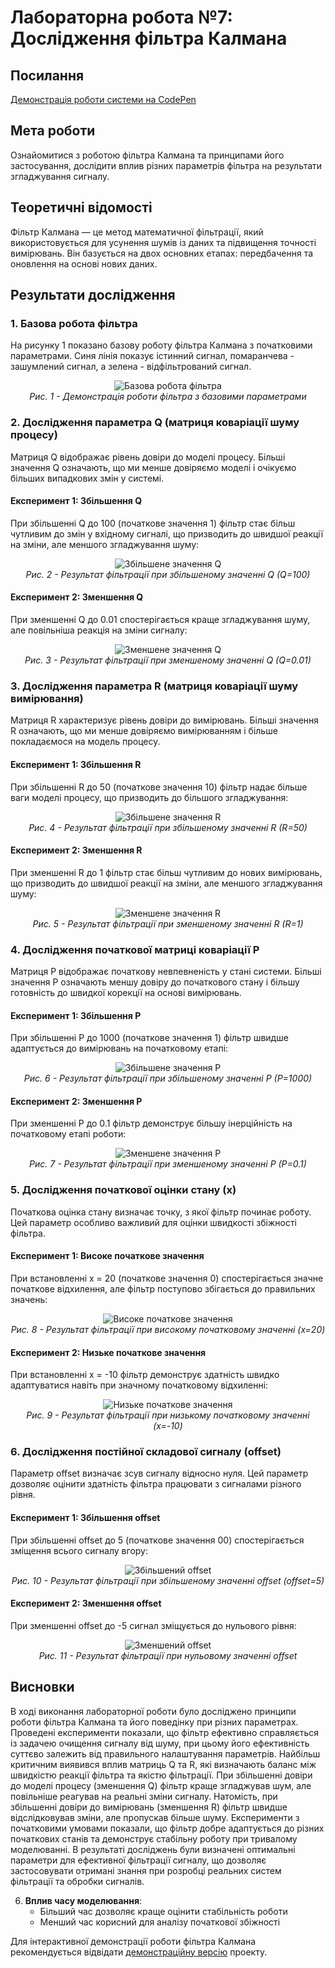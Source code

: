 # Лабораторна робота №7: Дослідження фільтра Калмана

## Посилання

[Демонстрація роботи системи на CodePen](https://codepen.io/VolodimirProdan/full/RNbRvxG)

## Мета роботи
Ознайомитися з роботою фільтра Калмана та принципами його застосування, дослідити вплив різних параметрів фільтра на результати згладжування сигналу.

## Теоретичні відомості
Фільтр Калмана — це метод математичної фільтрації, який використовується для усунення шумів із даних та підвищення точності вимірювань. Він базується на двох основних етапах: передбачення та оновлення на основі нових даних.

## Результати дослідження

### 1. Базова робота фільтра
На рисунку 1 показано базову роботу фільтра Калмана з початковими параметрами. Синя лінія показує істинний сигнал, помаранчева - зашумлений сигнал, а зелена - відфільтрований сигнал.

<p align="center">
  <img src="Screenshots/1.jpg" alt="Базова робота фільтра"/>
  <br>
  <em>Рис. 1 - Демонстрація роботи фільтра з базовими параметрами</em>
</p>

### 2. Дослідження параметра Q (матриця коваріації шуму процесу)
Матриця Q відображає рівень довіри до моделі процесу. Більші значення Q означають, що ми менше довіряємо моделі і очікуємо більших випадкових змін у системі.

#### Експеримент 1: Збільшення Q
При збільшенні Q до 100 (початкове значення 1) фільтр стає більш чутливим до змін у вхідному сигналі, що призводить до швидшої реакції на зміни, але меншого згладжування шуму:



<p align="center">
  <img src="Screenshots/2.PNG" alt="Збільшене значення Q"/>
  <br>
  <em>Рис. 2 - Результат фільтрації при збільшеному значенні Q (Q=100)</em>
</p>

#### Експеримент 2: Зменшення Q
При зменшенні Q до 0.01 спостерігається краще згладжування шуму, але повільніша реакція на зміни сигналу:


<p align="center">
  <img src="Screenshots/3.PNG" alt="Зменшене значення Q"/>
  <br>
  <em>Рис. 3 - Результат фільтрації при зменшеному значенні Q (Q=0.01)</em>
</p>

### 3. Дослідження параметра R (матриця коваріації шуму вимірювання)
Матриця R характеризує рівень довіри до вимірювань. Більші значення R означають, що ми менше довіряємо вимірюванням і більше покладаємося на модель процесу.

#### Експеримент 1: Збільшення R
При збільшенні R до 50 (початкове значення 10) фільтр надає більше ваги моделі процесу, що призводить до більшого згладжування:



<p align="center">
  <img src="Screenshots/4.PNG" alt="Збільшене значення R"/>
  <br>
  <em>Рис. 4 - Результат фільтрації при збільшеному значенні R (R=50)</em>
</p>

#### Експеримент 2: Зменшення R
При зменшенні R до 1 фільтр стає більш чутливим до нових вимірювань, що призводить до швидшої реакції на зміни, але меншого згладжування шуму:



<p align="center">
  <img src="Screenshots/5.PNG" alt="Зменшене значення R"/>
  <br>
  <em>Рис. 5 - Результат фільтрації при зменшеному значенні R (R=1)</em>
</p>

### 4. Дослідження початкової матриці коваріації P
Матриця P відображає початкову невпевненість у стані системи. Більші значення P означають меншу довіру до початкового стану і більшу готовність до швидкої корекції на основі вимірювань.

#### Експеримент 1: Збільшення P
При збільшенні P до 1000 (початкове значення 1) фільтр швидше адаптується до вимірювань на початковому етапі:



<p align="center">
  <img src="Screenshots/6.PNG" alt="Збільшене значення P"/>
  <br>
  <em>Рис. 6 - Результат фільтрації при збільшеному значенні P (P=1000)</em>
</p>

#### Експеримент 2: Зменшення P
При зменшенні P до 0.1 фільтр демонструє більшу інерційність на початковому етапі роботи:



<p align="center">
  <img src="Screenshots/7.PNG" alt="Зменшене значення P"/>
  <br>
  <em>Рис. 7 - Результат фільтрації при зменшеному значенні P (P=0.1)</em>
</p>

### 5. Дослідження початкової оцінки стану (x)
Початкова оцінка стану визначає точку, з якої фільтр починає роботу. Цей параметр особливо важливий для оцінки швидкості збіжності фільтра.

#### Експеримент 1: Високе початкове значення
При встановленні x = 20 (початкове значення 0) спостерігається значне початкове відхилення, але фільтр поступово збігається до правильних значень:


<p align="center">
  <img src="Screenshots/8.PNG" alt="Високе початкове значення"/>
  <br>
  <em>Рис. 8 - Результат фільтрації при високому початковому значенні (x=20)</em>
</p>

#### Експеримент 2: Низьке початкове значення
При встановленні x = -10 фільтр демонструє здатність швидко адаптуватися навіть при значному початковому відхиленні:


<p align="center">
  <img src="Screenshots/9.PNG" alt="Низьке початкове значення"/>
  <br>
  <em>Рис. 9 - Результат фільтрації при низькому початковому значенні (x=-10)</em>
</p>

### 6. Дослідження постійної складової сигналу (offset)
Параметр offset визначає зсув сигналу відносно нуля. Цей параметр дозволяє оцінити здатність фільтра працювати з сигналами різного рівня.

#### Експеримент 1: Збільшення offset
При збільшенні offset до 5 (початкове значення 00) спостерігається зміщення всього сигналу вгору:

<p align="center">
  <img src="Screenshots/10.PNG" alt="Збільшений offset"/>
  <br>
  <em>Рис. 10 - Результат фільтрації при збільшеному значенні offset (offset=5)</em>
</p>
 
#### Експеримент 2: Зменшення offset
При зменшенні offset до -5 сигнал зміщується до нульового рівня:

<p align="center">
  <img src="Screenshots/11.PNG" alt="Зменшений offset"/>
  <br>
  <em>Рис. 11 - Результат фільтрації при нульовому значенні offset</em>
</p>


## Висновки

В ході виконання лабораторної роботи було досліджено принципи роботи фільтра Калмана та його поведінку при різних параметрах. Проведені експерименти показали, що фільтр ефективно справляється із задачею очищення сигналу від шуму, при цьому його ефективність суттєво залежить від правильного налаштування параметрів. Найбільш критичним виявився вплив матриць Q та R, які визначають баланс між швидкістю реакції фільтра та якістю фільтрації.
При збільшенні довіри до моделі процесу (зменшення Q) фільтр краще згладжував шум, але повільніше реагував на реальні зміни сигналу. Натомість, при збільшенні довіри до вимірювань (зменшення R) фільтр швидше відслідковував зміни, але пропускав більше шуму. Експерименти з початковими умовами показали, що фільтр добре адаптується до різних початкових станів та демонструє стабільну роботу при тривалому моделюванні.
В результаті досліджень були визначені оптимальні параметри для ефективної фільтрації сигналу, що дозволяє застосовувати отримані знання при розробці реальних систем фільтрації та обробки сигналів.

6. **Вплив часу моделювання**:
   - Більший час дозволяє краще оцінити стабільність роботи
   - Менший час корисний для аналізу початкової збіжності

Для інтерактивної демонстрації роботи фільтра Калмана рекомендується відвідати [демонстраційну версію](https://codepen.io/VolodimirProdan/full/azoZXvX) проекту.
